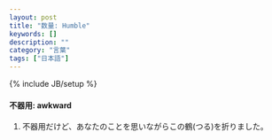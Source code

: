 ```yaml
---
layout: post
title: "数量: Humble"
keywords: []
description: ""
category: "言葉"
tags: ["日本語"]
---
```

{% include JB/setup %}

#### 不器用: awkward
1. 不器用だけど、あなたのことを思いながらこの鶴(つる)を折りました。
